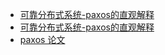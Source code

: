 
- [可靠分布式系统-paxos的直观解释](https://zhuanlan.zhihu.com/p/145044486)
- [可靠分布式系统-paxos的直观解释](https://blog.openacid.com/algo/paxos/)
- [paxos 论文](https://lamport.azurewebsites.net/pubs/paxos-simple.pdf)